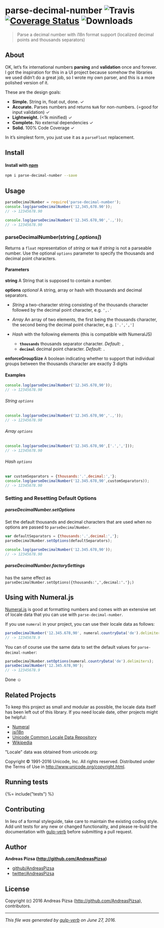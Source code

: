 # parse-decimal-number ![Travis](https://img.shields.io/travis/AndreasPizsa/parse-decimal-number.svg?style=flat-square) [![Coverage Status](https://img.shields.io/coveralls/AndreasPizsa/parse-decimal-number.svg?style=flat-square)](https://coveralls.io/github/AndreasPizsa/parse-decimal-number?branch=master) ![Downloads](https://img.shields.io/npm/dm/parse-decimal-number.svg?style=flat-square)
> Parse a decimal number with i18n format support (localized decimal points and thousands separators)

## About
OK, let’s fix international numbers **parsing** and **validation** once and forever. I got the inspiration for this in a UI project because somehow the libraries we used didn’t do a great job, so I wrote my own parser, and this is a more polished version of it.

These are the design goals:

* **Simple.** String in, float out, done. ✓
* **Accurate.** Parses numbers and returns `NaN` for non-numbers. (=good for input validation) ✓
* **Lightweight.** (<1k minified) ✓
* **Complete.** No external dependencies ✓
* **Solid.** 100% Code Coverage ✓

In it’s simplest form, you just use it as a `parseFloat` replacement.


## Install
#### Install with [npm](npmjs.org)

```bash
npm i parse-decimal-number --save
```

## Usage
```javascript
parseDecimalNumber = require('parse-decimal-number');
console.log(parseDecimalNumber('12,345,678.90'));
// -> 12345678.90

console.log(parseDecimalNumber('12.345.678,90','.,'));
// -> 12345678.90
```

### parseDecimalNumber(string _[,options]_)
Returns a `float` representation of _string_ or `NaN` if _string_ is not a parseable number. Use the optional `options` parameter to specify the thousands and decimal point characters.

#### Parameters
**string** A String that is supposed to contain a number.

**options** _optional_ A string, array or hash with thousands and decimal separators.

* _String_
  a two-character string consisting of the thousands character followed by the decimal point character, e.g. `',.'`

* _Array_
  An array of two elements, the first being the thousands character, the second being the decimal point character, e.g. `['.',',']`

* _Hash_ with the following elements (this is compatible with NumeralJS)
  * **`thousands`** thousands separator character. _Default:_ `,`
  * **`decimal`** decimal point character. _Default:_ `.`

**enforceGroupSize** A boolean indicating whether to support that individual groups between the thousands character are exactly 3 digits

#### Examples

```javascript
console.log(parseDecimalNumber('12.345.678,90'));
// -> 12345678.90
```

###### String `options`
```javascript
console.log(parseDecimalNumber('12.345.678,90','.,'));
// -> 12345678.90
```

###### Array `options`
```javascript
console.log(parseDecimalNumber('12.345.678,90',['.',',']));
// -> 12345678.90
```

###### Hash `options`
```javascript
var customSeparators = {thousands:'.',decimal:','};
console.log(parseDecimalNumber('12.345.678,90',customSeparators));
// -> 12345678.90
```

### Setting and Resetting Default Options

##### parseDecimalNumber.setOptions
Set the default thousands and decimal characters that are used when no options are passed to `parseDecimalNumber`.

```javascript
var defaultSeparators = {thousands:'.',decimal:','};
parseDecimalNumber.setOptions(defaultSeparators);

console.log(parseDecimalNumber('12.345.678,90'));
// -> 12345678.90
```


##### parseDecimalNumber.factorySettings
has the same effect as `parseDecimalNumber.setOptions({thousands:',',decimal:'.'};)`

## Using with Numeral.js
[Numeral.js](http://numeraljs.com/) is good at formatting numbers and comes with an extensive set of locale data that you can use with `parse-decimal-number`.

If you use `numeral` in your project, you can use their locale data as follows:

```javascript
parseDecimalNumber('12.345.678,90', numeral.countryData('de').delimiters);
// -> 12345678.9
```

You can of course use the same data to set the default values for `parse-decimal-number`:

```javascript
parseDecimalNumber.setOptions(numeral.countryData('de').delimiters);
parseDecimalNumber('12.345.678,90');
// -> 12345678.9
```

Done :relaxed:


## Related Projects
To keep this project as small and modular as possible, the locale data itself has been left out of this library. If you need locale date, other projects might be helpful:

* [Numeral](http://numeraljs.com)
* [jsi18n](https://github.com/marcoscaceres/jsi18n)
* [Unicode Common Locale Data Repository](http://cldr.unicode.org/index/downloads/latest)
* [Wikipedia](http://en.wikipedia.org/wiki/Decimal_mark#Examples_of_use)

"Locale" data was obtained from unicode.org:

Copyright © 1991-2016 Unicode, Inc. All rights reserved.
Distributed under the Terms of Use in http://www.unicode.org/copyright.html.


## Running tests
{%= include("tests") %}

## Contributing
In lieu of a formal styleguide, take care to maintain the existing coding style. Add unit tests for any new or changed functionality, and please re-build the documentation with [gulp-verb](https://github.com/assemble/gulp-verb) before submitting a pull request.


## Author

**Andreas Pizsa (http://github.com/AndreasPizsa)**

+ [github/AndreasPizsa](https://github.com/AndreasPizsa)
+ [twitter/AndreasPizsa](http://twitter.com/AndreasPizsa)

## License
Copyright (c) 2016 Andreas Pizsa (http://github.com/AndreasPizsa), contributors.  


***

_This file was generated by [gulp-verb](https://github.com/assemble/gulp-verb) on June 27, 2016._
